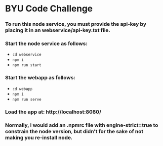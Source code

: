 # BYU Code Challenge
### To run this node service, you must provide the api-key by placing it in an webservice/api-key.txt file.
### Start the node service as follows:
 * `cd webservice`
 * `npm i`
 * `npm run start`
### Start the webapp as follows:
* `cd webapp`
* `npm i`
* `npm run serve`
### Load the app at: http://localhost:8080/

### Normally, I would add an .npmrc file with engine-strict=true to constrain the node version, but didn't for the sake of not making you re-install node.
